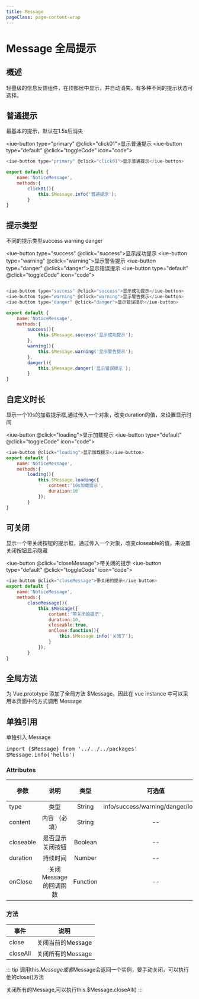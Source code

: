 ```yaml
---
title: Message
pageClass: page-content-wrap
---
```

# Message 全局提示

## 概述
轻量级的信息反馈组件，在顶部居中显示，并自动消失。有多种不同的提示状态可选择。

## 普通提示
最基本的提示，默认在1.5s后消失

<iue-button type="primary" @click="click01">显示普通提示</iue-button>
<iue-button type="default"  @click="toggleCode" icon="code"></iue-button>
~~~ js
<iue-button type="primary" @click="click01">显示普通提示</iue-button>

export default {
    name:'NoticeMessage',
    methods:{
        click01(){
            this.$Message.info('普通提示');
        }
}
~~~

## 提示类型
不同的提示类型success warning danger


<iue-button type="success" @click="success">显示成功提示</iue-button>
<iue-button type="warning" @click="warning">显示警告提示</iue-button>
<iue-button type="danger" @click="danger">显示错误提示</iue-button>
<iue-button type="default"  @click="toggleCode" icon="code"></iue-button>
~~~ js

<iue-button type="success" @click="success">显示成功提示</iue-button>
<iue-button type="warning" @click="warning">显示警告提示</iue-button>
<iue-button type="danger" @click="danger">显示错误提示</iue-button>

export default {
    name:'NoticeMessage',
    methods:{
        success(){
            this.$Message.success('显示成功提示');
        },
        warning(){
            this.$Message.warning('显示警告提示');
        },
        danger(){
            this.$Message.danger('显示错误提示');
        }
}
~~~

## 自定义时长
显示一个10s的加载提示框,通过传入一个对象，改变duration的值，来设置显示时间

<iue-button @click="loading">显示加载提示</iue-button>
<iue-button type="default"  @click="toggleCode" icon="code"></iue-button>
~~~ js
<iue-button @click="loading">显示加载提示</iue-button>
export default {
    name:'NoticeMessage',
    methods:{
        loading(){
            this.$Message.loading({
                content:'10s加载提示',
                duration:10
            });
        }
}
~~~


## 可关闭
显示一个带关闭按钮的提示框，通过传入一个对象，改变closeable的值，来设置关闭按钮显示隐藏

<iue-button @click="closeMessage">带关闭的提示</iue-button>
<iue-button type="default"  @click="toggleCode" icon="code"></iue-button>
~~~ js
<iue-button @click="closeMessage">带关闭的提示</iue-button>
export default {
    name:'NoticeMessage',
    methods:{
        closeMessage(){
            this.$Message({
                content:'带关闭的提示',
                duration:10,
                closeable:true,
                onClose:function(){
                    this.$Message.info('关闭了');
                }
            });
        }
}
~~~
## 全局方法
为 Vue.prototype 添加了全局方法 $Message。因此在 vue instance 中可以采用本页面中的方式调用 Message

## 单独引用
单独引入 Message

<pre class="language-js">
import {$Message} from '../../../packages'
$Message.info('hello')
</pre>


### Attributes

| 参数        | 说明                     | 类型        | 可选值                         |默认值       |
| ----------- |:-----------------------:| :------------:| :--------------------------:| :----------:|
| type        | 类型                    |    String   | info/success/warning/danger/loading    |  info        |
| content     | 内容 （必填）            |    String   | --                             |  --         |
| closeable   | 是否显示关闭按钮          |    Boolean  | --                             |  false        |
| duration    | 持续时间                 |    Number   | --                             |  1.5s        |
| onClose     | 关闭Message的回调函数     |    Function   | --                             |  --      |



### 方法
| 事件        | 说明                     |
| ----------- |:-----------------------:|
| close        |  关闭当前的Message    |
| closeAll     |  关闭所有的Message    |

::: tip
调用this.$Message或者$Message会返回一个实例，要手动关闭，可以执行他的close()方法

关闭所有的Message,可以执行this.$Message.closeAll()
:::




<script>
import Vue from 'vue'
import Iue from '../../../packages'
Vue.use(Iue)
export default {
    name:'NoticeMessage',
    methods:{
        click01(){
            this.$Message.info('普通提示');
        },
        success(){
            this.$Message.success('显示成功提示');
        },
        warning(){
            this.$Message.warning('显示警告提示');
        },
        danger(){
            this.$Message.danger('显示错误提示');
        },
        loading(){
            this.$Message.loading({
                content:'10s加载提示',
                duration:10
            });
        },
        closeMessage(){
            
            this.$Message({
                content:'带关闭的提示',
                duration:10,
                closeable:true,
                onClose:function(){
                  alert('关闭了');
                }
            });
        },
        clickAll(){
            this.$Message.closeAll();
        },
        toggleCode(e){
            var next = e.currentTarget.nextElementSibling;
            console.log(e.currentTarget.nextElementSibling.style.display)
            if(next.style.display=='none' || next.style.display==''){
                next.style.display='block'
            }else{
                 next.style.display='none'
            }
        }
    }
}
</script>
<style lang="less">

.alert-demo{
    padding-top:20px;
    .iue-alert{
        margin-bottom:10px;
    }
}
</style>